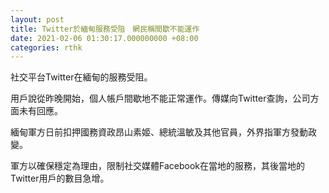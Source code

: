```yaml
---
layout: post
title: Twitter於緬甸服務受阻　網民稱間歇不能運作
date: 2021-02-06 01:30:17.000000000 +08:00
categories: rthk
---
```


社交平台Twitter在緬甸的服務受阻。

用戶說從昨晚開始，個人帳戶間歇地不能正常運作。傳媒向Twitter查詢，公司方面未有回應。

緬甸軍方日前扣押國務資政昂山素姬、總統溫敏及其他官員，外界指軍方發動政變。

軍方以確保穩定為理由，限制社交媒體Facebook在當地的服務，其後當地的Twitter用戶的數目急增。
